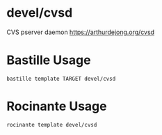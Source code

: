 # devel/cvsd
CVS pserver daemon
https://arthurdejong.org/cvsd

# Bastille Usage
```shell
bastille template TARGET devel/cvsd
```

# Rocinante Usage
```shell
rocinante template devel/cvsd
```
